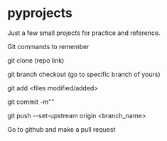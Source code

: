 # pyprojects
Just a few small projects for practice and reference.

Git commands to remember

git clone (repo link)

git branch checkout (go to specific branch of yours)

git add <files modified/added>

git commit -m""

git push --set-upstream origin <branch_name>

Go to github and make a pull request
